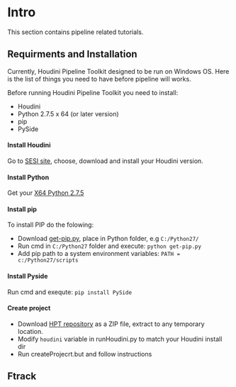# Intro
This section contains pipeline related tutorials.

## Requirments and Installation
Currently, Houdini Pipeline Toolkit designed to be run on Windows OS. Here is the list of things you need to have before pipeline will works.

Before running Houdini Pipeline Toolkit you need to install:
- Houdini  
- Python 2.7.5 x 64 (or later version) 
- pip  
- PySide

#### Install Houdini
Go to [SESI site](https://www.sidefx.com/products/compare/), choose, download and install your Houdini version.

#### Install Python
Get your [X64 Python 2.7.5](https://www.python.org/downloads/release/python-275/)

#### Install pip
To install PIP do the folowing:
* Download [get-pip.py](https://bootstrap.pypa.io/get-pip.py), place in Python folder, e.g `C:/Python27/` 
* Run cmd in `C:/Python27` folder and execute: `python get-pip.py`  
* Add pip path to a system environment variables: `PATH = c:/Python27/scripts`  

#### Install Pyside
Run cmd and exequte: `pip install PySide`

#### Create project
* Download [HPT repository](https://github.com/kiryha/Houdini) as a ZIP file, extract to any temporary location.
* Modify `houdini` variable in runHoudini.py to match your Houdini install dir
* Run createProjecrt.but and follow instructions

## Ftrack
